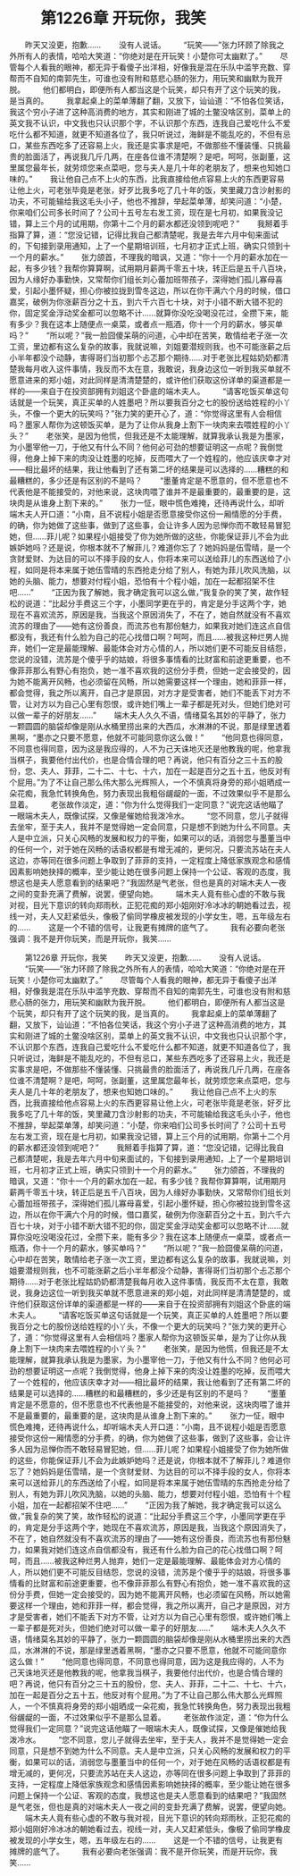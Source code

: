 # 　　第1226章 开玩你，我笑
　　昨天又没更，抱歉……
　　没有人说话。
　　“玩笑——”张力环顾了除我之外所有人的表情，哈哈大笑道：“你绝对是在开玩笑！小楚你可太幽默了。”
　　尽管每个人看我的眼神，都无异于看傻子出洋相，好像我是混在乐队中滥竽充数、穿帮而不自知的南郭先生，可谁也没有附和慈悲心肠的张力，用玩笑和幽默为我开脱。
　　他们都明白，即便所有人都当这是个玩笑，却只有开了这个玩笑的我，是当真的。
　　我拿起桌上的菜单薄翻了翻，又放下，讪讪道：“不怕各位笑话，我这个穷小子进了这种高消费的地方，其实和刚进了城的土鳖没啥区别，菜单上的英文我不认识，中文我也只认识那个字，不认识那个东西，连我自己爱吃什么不爱吃什么都不知道，就更不知道各位了，我只听说过，海鲜是不能乱吃的，不但有忌口，某些东西吃多了还容易上火，我还是实事求是吧，不做那些不懂装懂、只挑最贵的脸面活了，再说我几斤几两，在座各位谁不清楚啊？是吧，呵呵，张副董，这里属您最年长，就劳烦您来点菜吧，您与夫人是几十年的老朋友了，想来也知她口味的。”
　　我让他自己点不上火的东西，比我直接给他点容易上火的东西更容易让他上火，可老张毕竟是老张，好歹比我多吃了几十年的饭，笑里藏刀含沙射影的功夫，不可能输给我这毛头小子，他也不推辞，举起菜单薄，却笑问道：“小楚，你来咱们公司多长时间了？公司十五号左右发工资，现在是七月初，如果我没记错，算上三个月的试用期，你第十二个月的薪水都还没领到呢吧？”
　　我掰着手指算了算，道：“您没记错，记得比我自己都清楚呢，我是去年六月中旬来面试的，下旬接到录用通知，上了一个星期培训班，七月初才正式上班，确实只领到十一个月的薪水。”
　　张力颌首，不理我的暗讽，又道：“你十一个月的薪水加在一起，有多少钱？我帮你算算啊，试用期月薪两千零五十块，转正后是五千八百块，因为人缘好办事勤快，又常帮你们组长刘心蕾加班带孩子，深得她们孤儿寡母喜爱，引起小墨怀疑，担心你被拉拢到雪冬这边，所以在你干满六个月的时候，借口嘉奖，破例为你涨薪百分之十五，到六千六百七十块，对于小错不断大错不犯的你，固定奖金浮动奖金都可以忽略不计……就算你没吃没喝没花过，全攒下来，能有多少？我在这本上随便点一桌菜，或者点一瓶酒，你十一个月的薪水，够买单吗？”
　　“所以呢？”我一脸囧傻呆萌的问道，心中却在苦笑，敢情给老子涨一次工资，里边都有这么复杂的故事，我就说嘛，刘姐要潜规则我，也不可能涨薪之后小半年都没个动静，害得哥们当初那个忐忑那个期待……对于老张比程姑奶奶都清楚我每月收入这件事情，我反而不太在意，我敢说，我身边这位一听到我买单就不愿意进来的郑小姐，对此同样是清清楚楚的，或许他们获取这份详单的渠道都是一样的——来自于在投资部拥有刘姐这个卧底的端木夫人。
　　“请客吃饭买单这句话就是一个玩笑，真正买单的人姓墨吧？所以要我百分之七的股份送给姓程的小丫头，不像一个更大的玩笑吗？”张力笑的更开心了，道：“你觉得这里有人会相信吗？墨家人帮你为这顿饭买单，是为了让你从我身上割下一块肉来去喂姓程的小丫头？”
　　老张笑，是因为他慌，但我还是不太能理解，就算我承认我是为墨家，为小墨宰他一刀，于他又有什么不同？他何必可劲的想要证明这一点呢？我倒觉得，他身上掉下来的肉没让姓墨的吃掉，反而喂大了一个姓程的，他应该庆幸才对——相比最坏的结果，我让他看到了还有第二坏的结果是可以选择的……糟糕的和最糟糕的，多少还是有区别的不是吗？
　　“墨董肯定是不愿意的，但不愿意也不代表他是不能接受的，对他来说，这块肉喂了谁并不是最重要的，最重要的是，这块肉是从谁身上割下来的。”
　　张力一怔，眼中慌色难掩，还待再说什么，却听端木夫人开口道：“小南，且不说程小姐是否愿意接受你这份一厢情愿的分手费，的确，你为她做了这些事，做到了这些事，会让许多人因为忌惮你而不敢轻易冒犯她，但……菲儿呢？如果程小姐接受了你为她所做的这些，你能保证菲儿不会为此嫉妒她吗？还是说，你根本就不了解菲儿？难道你忘了？她妈妈是伍雪晴，是一个贪财爱财、为达目的可以不择手段的女人，你将本来可以送给菲儿的东西送给了小程，如同是将本来属于她伍雪晴的东西抢走分给了别人，有她为菲儿吹风洗脑，以她的头脑、能力，想要对付程小姐，恐怕有十个程小姐，加在一起都招架不住吧……”
　　“正因为我了解她，我才确定我可以这么做，”我复杂的笑了笑，故作轻松的说道：“比起分手费这三个字，小墨同学更在乎的，肯定是分手这两个字，她现在不喜欢流苏，原因是我，当我这个原因消失了，不在了，她自然就没有不喜欢流苏的理由了——她有这份善良，而流苏也有那份魅力，如果我对她们连这点自信都没有，我还有什么脸为自己的花心找借口啊？呵呵，而且……被我这种烂男人抛弃，她们一定是最能理解、最能体会对方心情的人，所以她们更不可能反目结怨，您说的没错，流苏是个傻乎乎的姑娘，将很多事情看的比财富和前途更重要，也不像菲菲那么有野心有抱负，她一准不喜欢我的这份分手费，但她一定会接受的，因为她不能离开风畅，也必须留在风畅，所以她需要这样一个理由，她和菲菲一样，都会觉得，我之所以离开，自己才是原因，对方才是受害者，她们不能丢下对方不管，让对方以为自己心里有怨恨，或许她们嘴上一辈子都是死对头，但她们绝对可以做一辈子的好朋友……”
　　端木夫人久久不语，情绪莫名其妙的平静了，张力一颗圆圆的脑袋却像是刚从水桶里捞出来的大西瓜，水淋淋的不说，那是绿里透着黑啊，“墨亦之只要不愿意，他就不可能同意你这么做！”
　　“他同意也得同意，不同意也得同意，因为这是我应得的，人不为己天诛地灭还是他教我的呢，他拿我当棋子，我要他付出代价，也是合情合理的吧？再说，他只有百分之三十五的股份，您、夫人、菲菲，二十二、十七、十六，加在一起是百分之五十五，他反对有个屁用。”为了不让自己那么伟大那么光辉照人，一个不慎真将身旁的郑小姐晒成一朵花痴，我急忙转换角色，努力表现出我粗俗龌龊的一面，不过效果似乎不是那么显着。
　　老张故作淡定，道：“你为什么觉得我们一定同意？”说完这话他瞄了一眼端木夫人，既像试探，又像是催她给我泼冷水。
　　“您不同意，您儿子就得去坐牢，至于夫人，我并不是觉得她一定会同意，只是想不到她为什么不同意。夫人是中立派，只关心风畅的发展和权力的平衡，如果可以的话，消弱您与墨董当中的任何一个，对于她在风畅的话语权都是有增无减的，更何况，只要流苏站在夫人这边，亦等同在很多问题上争取到了菲菲的支持，一定程度上降低家族观念和感情因素影响她抉择的概率，至少能让她在很多问题上保持一个公证、客观的态度，我想这也是夫人愿意看到的结果吧？”我固然是气老张，但也是真的对端木夫人一夜之间的变卦充满了费解，说罢，便望向她。
　　端木夫人竟有些心虚的不敢与我对视，目光下意识的转向郑雨秋，正犯花痴的郑小姐刚好冷冰冰的朝她看过去，视线一对，夫人又赶紧低头，像极了偷同学橡皮被发现的小学女生，嗯，五年级左右的……
　　这是一个不错的信号，让我更有摊牌的底气了。
　　我有必要向老张强调：我不是开你玩笑，而是开玩你，我笑……

　　第1226章 开玩你，我笑
　　昨天又没更，抱歉……
　　没有人说话。
　　“玩笑——”张力环顾了除我之外所有人的表情，哈哈大笑道：“你绝对是在开玩笑！小楚你可太幽默了。”
　　尽管每个人看我的眼神，都无异于看傻子出洋相，好像我是混在乐队中滥竽充数、穿帮而不自知的南郭先生，可谁也没有附和慈悲心肠的张力，用玩笑和幽默为我开脱。
　　他们都明白，即便所有人都当这是个玩笑，却只有开了这个玩笑的我，是当真的。
　　我拿起桌上的菜单薄翻了翻，又放下，讪讪道：“不怕各位笑话，我这个穷小子进了这种高消费的地方，其实和刚进了城的土鳖没啥区别，菜单上的英文我不认识，中文我也只认识那个字，不认识那个东西，连我自己爱吃什么不爱吃什么都不知道，就更不知道各位了，我只听说过，海鲜是不能乱吃的，不但有忌口，某些东西吃多了还容易上火，我还是实事求是吧，不做那些不懂装懂、只挑最贵的脸面活了，再说我几斤几两，在座各位谁不清楚啊？是吧，呵呵，张副董，这里属您最年长，就劳烦您来点菜吧，您与夫人是几十年的老朋友了，想来也知她口味的。”
　　我让他自己点不上火的东西，比我直接给他点容易上火的东西更容易让他上火，可老张毕竟是老张，好歹比我多吃了几十年的饭，笑里藏刀含沙射影的功夫，不可能输给我这毛头小子，他也不推辞，举起菜单薄，却笑问道：“小楚，你来咱们公司多长时间了？公司十五号左右发工资，现在是七月初，如果我没记错，算上三个月的试用期，你第十二个月的薪水都还没领到呢吧？”
　　我掰着手指算了算，道：“您没记错，记得比我自己都清楚呢，我是去年六月中旬来面试的，下旬接到录用通知，上了一个星期培训班，七月初才正式上班，确实只领到十一个月的薪水。”
　　张力颌首，不理我的暗讽，又道：“你十一个月的薪水加在一起，有多少钱？我帮你算算啊，试用期月薪两千零五十块，转正后是五千八百块，因为人缘好办事勤快，又常帮你们组长刘心蕾加班带孩子，深得她们孤儿寡母喜爱，引起小墨怀疑，担心你被拉拢到雪冬这边，所以在你干满六个月的时候，借口嘉奖，破例为你涨薪百分之十五，到六千六百七十块，对于小错不断大错不犯的你，固定奖金浮动奖金都可以忽略不计……就算你没吃没喝没花过，全攒下来，能有多少？我在这本上随便点一桌菜，或者点一瓶酒，你十一个月的薪水，够买单吗？”
　　“所以呢？”我一脸囧傻呆萌的问道，心中却在苦笑，敢情给老子涨一次工资，里边都有这么复杂的故事，我就说嘛，刘姐要潜规则我，也不可能涨薪之后小半年都没个动静，害得哥们当初那个忐忑那个期待……对于老张比程姑奶奶都清楚我每月收入这件事情，我反而不太在意，我敢说，我身边这位一听到我买单就不愿意进来的郑小姐，对此同样是清清楚楚的，或许他们获取这份详单的渠道都是一样的——来自于在投资部拥有刘姐这个卧底的端木夫人。
　　“请客吃饭买单这句话就是一个玩笑，真正买单的人姓墨吧？所以要我百分之七的股份送给姓程的小丫头，不像一个更大的玩笑吗？”张力笑的更开心了，道：“你觉得这里有人会相信吗？墨家人帮你为这顿饭买单，是为了让你从我身上割下一块肉来去喂姓程的小丫头？”
　　老张笑，是因为他慌，但我还是不太能理解，就算我承认我是为墨家，为小墨宰他一刀，于他又有什么不同？他何必可劲的想要证明这一点呢？我倒觉得，他身上掉下来的肉没让姓墨的吃掉，反而喂大了一个姓程的，他应该庆幸才对——相比最坏的结果，我让他看到了还有第二坏的结果是可以选择的……糟糕的和最糟糕的，多少还是有区别的不是吗？
　　“墨董肯定是不愿意的，但不愿意也不代表他是不能接受的，对他来说，这块肉喂了谁并不是最重要的，最重要的是，这块肉是从谁身上割下来的。”
　　张力一怔，眼中慌色难掩，还待再说什么，却听端木夫人开口道：“小南，且不说程小姐是否愿意接受你这份一厢情愿的分手费，的确，你为她做了这些事，做到了这些事，会让许多人因为忌惮你而不敢轻易冒犯她，但……菲儿呢？如果程小姐接受了你为她所做的这些，你能保证菲儿不会为此嫉妒她吗？还是说，你根本就不了解菲儿？难道你忘了？她妈妈是伍雪晴，是一个贪财爱财、为达目的可以不择手段的女人，你将本来可以送给菲儿的东西送给了小程，如同是将本来属于她伍雪晴的东西抢走分给了别人，有她为菲儿吹风洗脑，以她的头脑、能力，想要对付程小姐，恐怕有十个程小姐，加在一起都招架不住吧……”
　　“正因为我了解她，我才确定我可以这么做，”我复杂的笑了笑，故作轻松的说道：“比起分手费这三个字，小墨同学更在乎的，肯定是分手这两个字，她现在不喜欢流苏，原因是我，当我这个原因消失了，不在了，她自然就没有不喜欢流苏的理由了——她有这份善良，而流苏也有那份魅力，如果我对她们连这点自信都没有，我还有什么脸为自己的花心找借口啊？呵呵，而且……被我这种烂男人抛弃，她们一定是最能理解、最能体会对方心情的人，所以她们更不可能反目结怨，您说的没错，流苏是个傻乎乎的姑娘，将很多事情看的比财富和前途更重要，也不像菲菲那么有野心有抱负，她一准不喜欢我的这份分手费，但她一定会接受的，因为她不能离开风畅，也必须留在风畅，所以她需要这样一个理由，她和菲菲一样，都会觉得，我之所以离开，自己才是原因，对方才是受害者，她们不能丢下对方不管，让对方以为自己心里有怨恨，或许她们嘴上一辈子都是死对头，但她们绝对可以做一辈子的好朋友……”
　　端木夫人久久不语，情绪莫名其妙的平静了，张力一颗圆圆的脑袋却像是刚从水桶里捞出来的大西瓜，水淋淋的不说，那是绿里透着黑啊，“墨亦之只要不愿意，他就不可能同意你这么做！”
　　“他同意也得同意，不同意也得同意，因为这是我应得的，人不为己天诛地灭还是他教我的呢，他拿我当棋子，我要他付出代价，也是合情合理的吧？再说，他只有百分之三十五的股份，您、夫人、菲菲，二十二、十七、十六，加在一起是百分之五十五，他反对有个屁用。”为了不让自己那么伟大那么光辉照人，一个不慎真将身旁的郑小姐晒成一朵花痴，我急忙转换角色，努力表现出我粗俗龌龊的一面，不过效果似乎不是那么显着。
　　老张故作淡定，道：“你为什么觉得我们一定同意？”说完这话他瞄了一眼端木夫人，既像试探，又像是催她给我泼冷水。
　　“您不同意，您儿子就得去坐牢，至于夫人，我并不是觉得她一定会同意，只是想不到她为什么不同意。夫人是中立派，只关心风畅的发展和权力的平衡，如果可以的话，消弱您与墨董当中的任何一个，对于她在风畅的话语权都是有增无减的，更何况，只要流苏站在夫人这边，亦等同在很多问题上争取到了菲菲的支持，一定程度上降低家族观念和感情因素影响她抉择的概率，至少能让她在很多问题上保持一个公证、客观的态度，我想这也是夫人愿意看到的结果吧？”我固然是气老张，但也是真的对端木夫人一夜之间的变卦充满了费解，说罢，便望向她。
　　端木夫人竟有些心虚的不敢与我对视，目光下意识的转向郑雨秋，正犯花痴的郑小姐刚好冷冰冰的朝她看过去，视线一对，夫人又赶紧低头，像极了偷同学橡皮被发现的小学女生，嗯，五年级左右的……
　　这是一个不错的信号，让我更有摊牌的底气了。
　　我有必要向老张强调：我不是开你玩笑，而是开玩你，我笑……
